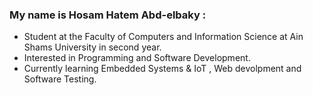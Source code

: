 ### My name is **Hosam Hatem Abd-elbaky**  :
- Student at the Faculty of Computers and Information Science at Ain Shams University in second year.
- Interested in Programming and Software Development.
- Currently learning Embedded Systems & IoT , Web devolpment and Software Testing.
